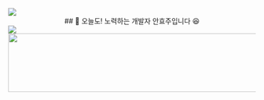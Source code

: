 <img src="https://capsule-render.vercel.app/api?type=waving&color=E52020&height=150&section=header" />
<div align="center">
## 🙌 오늘도! 노력하는 개발자 안효주입니다 😆
</div>
<img src="https://capsule-render.vercel.app/api?type=waving&color=E52020&height=150&section=footer" />

<br>
<a href="https://www.gitanimals.org/en_US?utm_medium=image&utm_source=anju0210&utm_content=line">
  <img
    src="https://render.gitanimals.org/lines/anju0210"
    width="600"
    height="120"
  />
</a>
  

<!--
**anju0210/anju0210** is a ✨ _special_ ✨ repository because its `README.md` (this file) appears on your GitHub profile.

Here are some ideas to get you started:

- 🔭 I’m currently working on ...
- 🌱 I’m currently learning ...
- 👯 I’m looking to collaborate on ...
- 🤔 I’m looking for help with ...
- 💬 Ask me about ...
- 📫 How to reach me: ...
- 😄 Pronouns: ...
- ⚡ Fun fact: ...
-->
